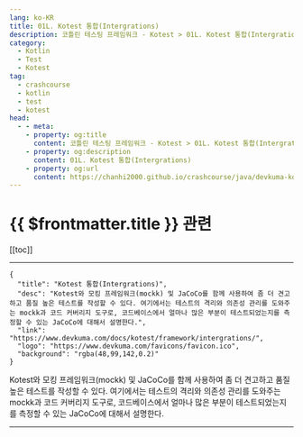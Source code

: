 ```yaml
---
lang: ko-KR
title: 01L. Kotest 통합(Intergrations)
description: 코틀린 테스팅 프레임워크 - Kotest > 01L. Kotest 통합(Intergrations)
category: 
  - Kotlin
  - Test
  - Kotest
tag: 
  - crashcourse
  - kotlin
  - test
  - kotest
head:
  - - meta:
    - property: og:title
      content: 코틀린 테스팅 프레임워크 - Kotest > 01L. Kotest 통합(Intergrations)
    - property: og:description
      content: 01L. Kotest 통합(Intergrations)
    - property: og:url
      content: https://chanhi2000.github.io/crashcourse/java/devkuma-kotest/01-kotest-framework/01L.html
---
```


# {{ $frontmatter.title }} 관련

[[toc]]

---

```component VPCard
{
  "title": "Kotest 통합(Intergrations)",
  "desc": "Kotest와 모킹 프레임워크(mockk) 및 JaCoCo를 함께 사용하여 좀 더 견고하고 품질 높은 테스트를 작성할 수 있다. 여기에서는 테스트의 격리와 의존성 관리를 도와주는 mockk과 코드 커버리지 도구로, 코드베이스에서 얼마나 많은 부분이 테스트되었는지를 측정할 수 있는 JaCoCo에 대해서 설명한다.",
  "link": "https://www.devkuma.com/docs/kotest/framework/intergrations/",
  "logo": "https://www.devkuma.com/favicons/favicon.ico",
  "background": "rgba(48,99,142,0.2)"
}
```

Kotest와 모킹 프레임워크(mockk) 및 JaCoCo를 함께 사용하여 좀 더 견고하고 품질 높은 테스트를 작성할 수 있다. 여기에서는 테스트의 격리와 의존성 관리를 도와주는 mockk과 코드 커버리지 도구로, 코드베이스에서 얼마나 많은 부분이 테스트되었는지를 측정할 수 있는 JaCoCo에 대해서 설명한다.

---

<TagLinks />